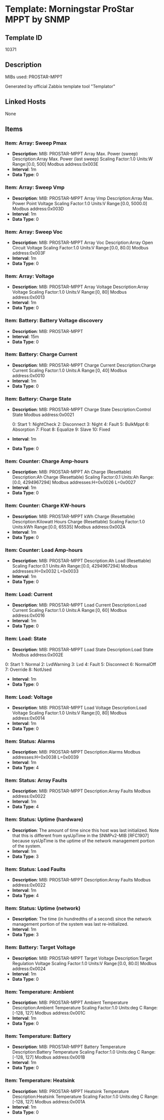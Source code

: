 # Template: Morningstar ProStar MPPT by SNMP

## Template ID
10371

## Description
MIBs used:
PROSTAR-MPPT

Generated by official Zabbix template tool "Templator"

## Linked Hosts
None

## Items

### Item: Array: Sweep Pmax
- **Description**: MIB: PROSTAR-MPPT
Array Max. Power (sweep)
 Description:Array Max. Power (last sweep)
 Scaling Factor:1.0
 Units:W
 Range:[0.0, 500]
 Modbus address:0x003E
- **Interval**: 1m
- **Data Type**: 0

### Item: Array: Sweep Vmp
- **Description**: MIB: PROSTAR-MPPT
Array Vmp
  Description:Array Max. Power Point Voltage
  Scaling Factor:1.0
  Units:V
  Range:[0.0, 5000.0]
  Modbus address:0x003D
- **Interval**: 1m
- **Data Type**: 0

### Item: Array: Sweep Voc
- **Description**: MIB: PROSTAR-MPPT
Array Voc
 Description:Array Open Circuit Voltage
 Scaling Factor:1.0
 Units:V
 Range:[0.0, 80.0]
 Modbus address:0x003F
- **Interval**: 1m
- **Data Type**: 0

### Item: Array: Voltage
- **Description**: MIB: PROSTAR-MPPT
Array Voltage
  Description:Array Voltage
  Scaling Factor:1.0
  Units:V
  Range:[0, 80]
  Modbus address:0x0013
- **Interval**: 1m
- **Data Type**: 0

### Item: Battery: Battery Voltage discovery
- **Description**: MIB: PROSTAR-MPPT
- **Interval**: 15m
- **Data Type**: 0

### Item: Battery: Charge Current
- **Description**: MIB: PROSTAR-MPPT
Charge Current
  Description:Charge Current
  Scaling Factor:1.0
  Units:A
  Range:[0, 40]
  Modbus address:0x0010
- **Interval**: 1m
- **Data Type**: 0

### Item: Battery: Charge State
- **Description**: MIB: PROSTAR-MPPT
Charge State
  Description:Control State
  Modbus address:0x0021

  0: Start
  1: NightCheck
  2: Disconnect
  3: Night
  4: Fault
  5: BulkMppt
  6: Absorption
  7: Float
  8: Equalize
  9: Slave
  10: Fixed
- **Interval**: 1m
- **Data Type**: 0

### Item: Counter: Charge Amp-hours
- **Description**: MIB: PROSTAR-MPPT
Ah Charge (Resettable)
 Description:Ah Charge (Resettable)
 Scaling Factor:0.1
 Units:Ah
 Range:[0.0, 4294967294]
 Modbus addresses:H=0x0026 L=0x0027
- **Interval**: 1m
- **Data Type**: 0

### Item: Counter: Charge KW-hours
- **Description**: MIB: PROSTAR-MPPT
kWh Charge (Resettable)
Description:Kilowatt Hours Charge (Resettable)
Scaling Factor:1.0
Units:kWh
Range:[0.0, 65535]
Modbus address:0x002A
- **Interval**: 1m
- **Data Type**: 0

### Item: Counter: Load Amp-hours
- **Description**: MIB: PROSTAR-MPPT
Description:Ah Load (Resettable)
Scaling Factor:0.1
Units:Ah
Range:[0.0, 4294967294]
Modbus addresses:H=0x0032 L=0x0033
- **Interval**: 1m
- **Data Type**: 0

### Item: Load: Current
- **Description**: MIB: PROSTAR-MPPT
Load Current
 Description:Load Current
 Scaling Factor:1.0
 Units:A
 Range:[0, 60]
 Modbus address:0x0016
- **Interval**: 1m
- **Data Type**: 0

### Item: Load: State
- **Description**: MIB: PROSTAR-MPPT
Load State
 Description:Load State
 Modbus address:0x002E

 0: Start
1: Normal
2: LvdWarning
3: Lvd
4: Fault
5: Disconnect
6: NormalOff
7: Override
8: NotUsed
- **Interval**: 1m
- **Data Type**: 0

### Item: Load: Voltage
- **Description**: MIB: PROSTAR-MPPT
Load Voltage
 Description:Load Voltage
 Scaling Factor:1.0
 Units:V
 Range:[0, 80]
 Modbus address:0x0014
- **Interval**: 1m
- **Data Type**: 0

### Item: Status: Alarms
- **Description**: MIB: PROSTAR-MPPT
Description:Alarms
Modbus addresses:H=0x0038 L=0x0039
- **Interval**: 1m
- **Data Type**: 4

### Item: Status: Array Faults
- **Description**: MIB: PROSTAR-MPPT
Description:Array Faults
Modbus address:0x0022
- **Interval**: 1m
- **Data Type**: 4

### Item: Status: Uptime (hardware)
- **Description**: The amount of time since this host was last initialized. Note that this is different from sysUpTime in the SNMPv2-MIB [RFC1907] because sysUpTime is the uptime of the network management portion of the system.
- **Interval**: 1m
- **Data Type**: 3

### Item: Status: Load Faults
- **Description**: MIB: PROSTAR-MPPT
Description:Array Faults
Modbus address:0x0022
- **Interval**: 1m
- **Data Type**: 4

### Item: Status: Uptime (network)
- **Description**: The time (in hundredths of a second) since the network management portion of the system was last re-initialized.
- **Interval**: 1m
- **Data Type**: 3

### Item: Battery: Target Voltage
- **Description**: MIB: PROSTAR-MPPT
Target Voltage
 Description:Target Regulation Voltage
 Scaling Factor:1.0
 Units:V
 Range:[0.0, 80.0]
 Modbus address:0x0024
- **Interval**: 1m
- **Data Type**: 0

### Item: Temperature: Ambient
- **Description**: MIB: PROSTAR-MPPT
Ambient Temperature
 Description:Ambient Temperature
 Scaling Factor:1.0
 Units:deg C
 Range:[-128, 127]
 Modbus address:0x001C
- **Interval**: 1m
- **Data Type**: 0

### Item: Temperature: Battery
- **Description**: MIB: PROSTAR-MPPT
Battery Temperature
  Description:Battery Temperature
  Scaling Factor:1.0
  Units:deg C
  Range:[-128, 127]
  Modbus address:0x001B
- **Interval**: 1m
- **Data Type**: 0

### Item: Temperature: Heatsink
- **Description**: MIB: PROSTAR-MPPT
Heatsink Temperature
 Description:Heatsink Temperature
 Scaling Factor:1.0
 Units:deg C
 Range:[-128, 127]
 Modbus address:0x001A
- **Interval**: 1m
- **Data Type**: 0

